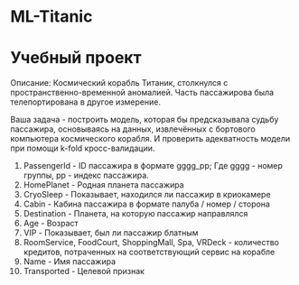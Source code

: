 # ML-Titanic
# Учебный проект
Описание:
Космический корабль Титаник, столкнулся с пространственно-временной аномалией. Часть пассажирова была телепортирована в другое измерение.

Ваша задача - построить модель, которая бы предсказывала судьбу пассажира, основываясь на данных, извлечённых с бортового компьютера космического корабля. И проверить адекватность модели при помощи k-fold кросс-валидации.


1. PassengerId - ID пассажира в формате gggg_pp; Где gggg - номер группы, pp - индекс пассажира.
2. HomePlanet - Родная планета пассажира
3. CryoSleep - Показывает, находился ли пассажир в криокамере
4. Cabin - Кабина пассажира в формате палуба / номер / сторона
5. Destination - Планета, на которую пассажир направлялся
6. Age - Возраст
7. VIP - Показывает, был ли пассажир блатным
8. RoomService, FoodCourt, ShoppingMall, Spa, VRDeck - количество кредитов, потраченных на соответствующий сервис на корабле
9. Name - Имя пассажира
10. Transported - Целевой признак
